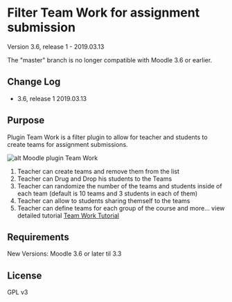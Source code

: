 Filter Team Work for assignment submission
============

Version 3.6, release 1 - 2019.03.13

The "master" branch is no longer compatible with Moodle 3.6 or earlier.

Change Log
----------
* 3.6, release 1    2019.03.13

Purpose
-------

Plugin Team Work is a filter plugin to allow for teacher and students 
to create teams for assignment submissions.

![alt Moodle plugin Team Work](https://blog.devlion.co/wp-content/uploads/image-10-1024x497.png)

1) Teacher can create teams and remove them from the list
2) Teacher can Drug and Drop his students to the Teams
3) Teacher can randomize the number of the teams and students inside of each team (default is 10 teams and 3 students in each of them)
4) Teacher can allow to students sharing themself to the teams
5) Teacher can define teams for each group of the course
and more... view detailed tutorial [Team Work Tutorial](https://blog.devlion.co/moodle-filter-team-work-tutorial/) 

Requirements
------------
New Versions:  Moodle 3.6 or later til 3.3

License
-------

GPL v3
